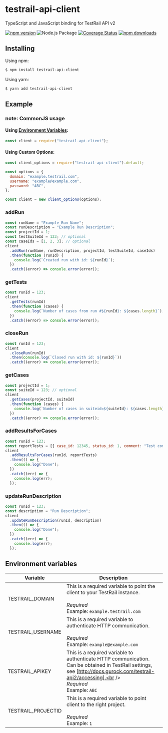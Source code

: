 # testrail-api-client

TypeScript and JavaScript binding for TestRail API v2

[![npm version](https://img.shields.io/npm/v/testrail-api-client.svg?style=flat-square)](https://www.npmjs.com/package/testrail-api-client)
![Node.js Package](https://github.com/VoloBro/testrail-api-client/workflows/Node.js%20Package/badge.svg)
[![Coverage Status](https://coveralls.io/repos/github/VoloBro/testrail-api-client/badge.svg?branch=master)](https://coveralls.io/github/VoloBro/testrail-api-client?branch=master)
[![npm downloads](https://img.shields.io/npm/dm/testrail-api-client.svg?style=flat-square)](http://npm-stat.com/charts.html?package=testrail-api-client)

## Installing

Using npm:

```bash
$ npm install testrail-api-client
```

Using yarn:

```bash
$ yarn add testrail-api-client
```

## Example

### note: CommonJS usage

#### Using [Environment Variables](#Environment-Variables):

```js
const client = require("testrail-api-client");
```

#### Using Custom Options:

```js
const client_options = require("testrail-api-client").default;

const options = {
  domain: "example.testrail.com",
  username: "example@example.com",
  password: "ABC",
};

const client = new client_options(options);
```

### addRun

```js
const runName = "Example Run Name";
const runDescription = "Example Run Description";
const projectId = 1;
const testSuiteId = 123; // optional
const caseIds = [1, 2, 3]; // optional
client
  .addRun(runName, runDescription, projectId, testSuiteId, caseIds)
  .then(function (runId) {
    console.log(`Created run with id: ${runId}`);
  })
  .catch((error) => console.error(error));
```

### getTests

```js
const runId = 123;
client
  .getTests(runId)
  .then(function (cases) {
    console.log(`Number of cases from run #${runId}: ${cases.length}`);
  })
  .catch((error) => console.error(error));
```

### closeRun

```js
const runId = 123;
client
  .closeRun(runId)
  .then(console.log(`Closed run with id: ${runId}`))
  .catch((error) => console.error(error));
```

### getCases

```js
const projectId = 1;
const suiteId = 123; // optional
client
  .getCases(projectId, suiteId)
  .then(function (cases) {
    console.log(`Number of cases in suiteid=${suiteId}: ${cases.length}`);
  })
  .catch((error) => console.error(error));
```

### addResultsForCases

```js
const runId = 123;
const reportTests = [{ case_id: 12345, status_id: 1, comment: "Test comment" }];
client
  .addResultsForCases(runId, reportTests)
  .then(() => {
    console.log("Done");
  })
  .catch((err) => {
    console.log(err);
  });
```

### updateRunDescription

```js
const runId = 123;
const description = "Run Description";
client
  .updateRunDescription(runId, description)
  .then(() => {
    console.log("Done");
  })
  .catch((err) => {
    console.log(err);
  });
```

## Environment variables

| Variable           | Description                                                                                                                                                                                           |
| ------------------ | ----------------------------------------------------------------------------------------------------------------------------------------------------------------------------------------------------- |
| TESTRAIL_DOMAIN    | This is a required variable to point the client to your TestRail instance.<br /><br />_Required_<br />Example: `example.testrail.com`                                                                 |
| TESTRAIL_USERNAME  | This is a required variable to authenticate HTTP communication.<br /><br />_Required_<br />Example: `example@example.com`                                                                             |
| TESTRAIL_APIKEY    | This is a required variable to authenticate HTTP communication. Can be obtained in TestRail settings, see [http://docs.gurock.com/testrail-api2/accessing].<br /><br />_Required_<br />Example: `ABC` |
| TESTRAIL_PROJECTID | This is a required variable to point client to the right project.<br /><br />_Required_<br />Example: `1`                                                                                             |
